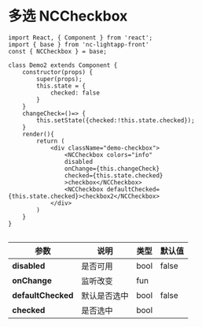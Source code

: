 # 多选 NCCheckbox

```
import React, { Component } from 'react';
import { base } from 'nc-lightapp-front'
const { NCCheckbox } = base;

class Demo2 extends Component {
    constructor(props) {
		super(props);
		this.state = {
			checked: false
		}
	}
	changeCheck=()=> {
		this.setState({checked:!this.state.checked});
	}
	render(){
		return (
			<div className="demo-checkbox">
				<NCCheckbox colors="info" 
				disabled 
				onChange={this.changeCheck}
				checked={this.state.checked}
				>checkbox</NCCheckbox>
		    	<NCCheckbox defaultChecked={this.state.checked}>checkbox2</NCCheckbox>
			</div>
		)
	}
}


```
参数 |  说明 | 类型 | 默认值
---|---|---|---
**disabled**| 是否可用 | bool | false
**onChange**|  监听改变| fun |   
**defaultChecked**|  默认是否选中| bool |  false
**checked**| 是否选中| bool |  


